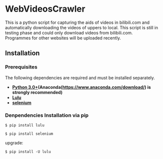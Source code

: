 # WebVideosCrawler

This is a python script for capturing the aids of videos in bilibili.com and automatically downloading the videos of uppers to local. This script is still in testing phase and could only download videos from bilibili.com. Programmes for other websites will be uploaded recently.

## Installation
### Prerequisites

The following dependencies are required and must be installed separately.

* **[Python 3.0+](https://www.python.org/downloads/)(Anaconda(https://www.anaconda.com/download/) is strongly recommended)**
* **[Lulu](https://github.com/iawia002/Lulu)**
* **[selenium](https://www.seleniumhq.org/)**

### Denpendencies Installation via pip

    $ pip install lulu
    
    $ pip install selenium
    
upgrade:
    
    $ pip install -U lulu
    
    
    
    

